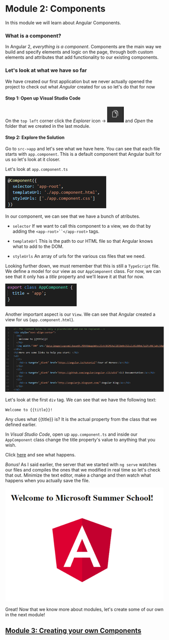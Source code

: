 # Module 2: Components

In this module we will learn about Angular Components. 

### What is a component?

In Angular 2, *everything is a component*. Components are the main way we build and specify elements and logic on the page, through both custom elements and attributes that add functionality to our existing components.

### Let's look at what we have so far

We have created our first application but we never actually opened the project to check out what *Angular* created for us so let's do that for now

#### Step 1: Open up Visual Studio Code

On the `top left` corner click the *Explorer* icon -> ![ExplorerIcon](https://github.com/microsoft-dx/angular2-fundamentals/blob/master/Images/module-2-1.PNG) and *Open* the folder that we created in the last module.

#### Step 2: Explore the Solution

Go to `src->app` and let's see what we have here. You can see that each file starts with `app.component`. This is a default component that Angular built for us so let's look at it closer. 

Let's look at `app.component.ts`

![First Component](https://github.com/microsoft-dx/angular2-fundamentals/blob/master/Images/module-2-2.PNG)

In our component, we can see that we have a bunch of atributes.

* `selector`
  If we want to call this component to a view, we do that by adding the `<app-root>``</app-root>` tags.
  
* `templateUrl`
  This is the path to our HTML file so that Angular knows what to add to the DOM.
  
* `styleUrls`
  An array of urls for the various css files that we need.
  
Looking further down, we must remember that this is still a `TypeScript` file. We define a model for our view as our `AppComponent` class. For now, we can see that it only has a *title* property and we'll leave it at that for now.

![Model](https://github.com/microsoft-dx/angular2-fundamentals/blob/master/Images/module-2-3.PNG)

Another important aspect is our `View`. We can see that Angular created a view for us (`app.component.html`). 

![View](https://github.com/microsoft-dx/angular2-fundamentals/blob/master/Images/module-2-4.PNG)

Let's look at the first `div` tag. We can see that we have the following text:

`Welcome to {{title}}!`

Any clues what {{title}} is? It is the actual property from the class that we defined earlier.

In *Visual Studio Code*, open up `app.component.ts` and inside our `AppComponent` class change the title property's value to anything that you wish. 

Click [here](http://localhost:4200/) and see what happens. 

*Bonus!* As I said earlier, the server that we started with `ng serve` watches our files and compiles the ones that we modified in real time so let's check that out. Minimize the text editor, make a change and then watch what happens when you actually save the file.

![HelloWorld2](https://github.com/microsoft-dx/angular2-fundamentals/blob/master/Images/module-2-5.PNG)

Great! Now that we know more about modules, let's create some of our own in the next module!

## [Module 3: Creating your own Components](https://github.com/microsoft-dx/angular2-fundamentals/blob/master/3.Creating-Components/README.md)
